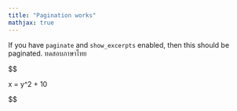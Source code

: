 ```yaml
---
title: "Pagination works"
mathjax: true
---
```

If you have `paginate` and `show_excerpts` enabled, then this should be paginated. ทดสอบภาษาไทย

$$

x = y^2 + 10

$$
